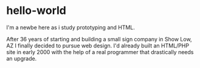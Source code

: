 # hello-world

I'm a newbe here as i study prototyping and HTML.

After 36 years of starting and building a small sign company in Show Low, AZ I finally decided to pursue web design. I'd already built an HTML/PHP site in early 2000 with the help of a real programmer that drastically needs an upgrade.
